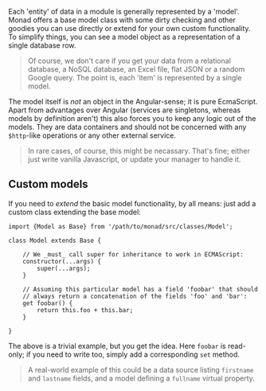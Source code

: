 Each 'entity' of data in a module is generally represented by a 'model'. Monad
offers a base model class with some dirty checking and other goodies you can use
directly or extend for your own custom functionality. To simplify things, you
can see a model object as a representation of a single database row.

> Of course, we don't care if you get your data from a relational database,
> a NoSQL database, an Excel file, flat JSON or a random Google query. The
> point is, each 'item' is represented by a single model.

The model itself is _not_ an object in the Angular-sense; it is pure EcmaScript.
Apart from advantages over Angular (services are singletons, whereas models by
definition aren't) this also forces you to keep any logic out of the models.
They are data containers and should not be concerned with any `$http`-like
operations or any other external service.

> In rare cases, of course, this might be necassary. That's fine; either just
> write vanilla Javascript, or update your manager to handle it.

## Custom models
If you need to _extend_ the basic model functionality, by all means: just add a
custom class extending the base model:

    import {Model as Base} from '/path/to/monad/src/classes/Model';

    class Model extends Base {

        // We _must_ call super for inheritance to work in ECMAScript:
        constructor(...args) {
            super(...args);
        }

        // Assuming this particular model has a field 'foobar' that should
        // always return a concatenation of the fields 'foo' and 'bar':
        get foobar() {
            return this.foo + this.bar;
        }

    }

The above is a trivial example, but you get the idea. Here `foobar` is
read-only; if you need to write too, simply add a corresponding `set` method.

> A real-world example of this could be a data source listing `firstname` and
> `lastname` fields, and a model defining a `fullname` virtual property.

